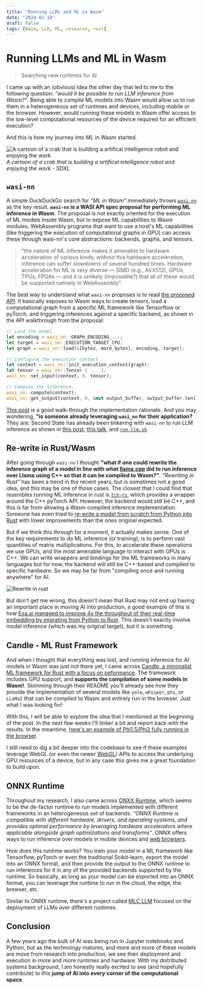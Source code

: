 ```yaml
---
title: "Running LLMs and ML in Wasm"
date: "2024-02-18"
draft: false
tags: [Wasm, LLM, ML, research, rust]
---
```


# Running LLMs and ML in Wasm
> Searching new runtimes for AI

I came up with an (obvious) idea the other day that led to me to the following question: _"would it be possible to run LLM inference from Wasm?"_. Being able to compile ML models into Wasm would allow us to run them in a heterogeneous set of runtimes and devices, including mobile or the browser. However, would running these models in Wasm offer access to the low-level computational resources of the device required for an efficient execution?

And this is how my journey into ML in Wasm started.

![A cartoon of a crab that is building a artifical intelligence robot and enjoying the work](../images/crab-ai.png)
_A cartoon of a crab that is building a artifical intelligence robot and enjoying the work - SDXL_


## `wasi-nn`
A simple DuckDuckGo search for _"ML in Wasm"_ immediately throws [`wasi-nn`](https://github.com/WebAssembly/wasi-nn?tab=readme-ov-file) as the key result. __`wasi-nn` is a WASI API spec proposal for performing ML inference in Wasm__. The proposal is not exactly oriented for the execution of ML models inside Wasm, but to expose ML capabilities to Wasm modules. WebAssembly programs that want to use a host's ML capabilities (like triggering the execution of computational graphs in GPU) can access these through wasi-nn's core abstractions: backends, graphs, and tensors.

>  "the nature of ML inference makes it amenable to hardware acceleration of various kinds; without this hardware acceleration, inference can suffer slowdowns of several hundred times. Hardware acceleration for ML is very diverse — SIMD (e.g., AVX512), GPUs, TPUs, FPGAs — and it is unlikely (impossible?) that all of these would be supported natively in WebAssembly".

The best way to understand what `wasi-nn` proposes is to read [the proposed API](https://github.com/WebAssembly/wasi-nn/blob/main/wit/wasi-nn.wit). It basically exposes to Wasm ways to create tensors, load a computational graph from a specific ML framework like Tensorflow or pyTorch, and triggering inferences against a specific backend, as shown in the API walkthrough from the proposal:
```rust
// Load the model.
let encoding = wasi_nn::GRAPH_ENCODING_...;
let target = wasi_nn::EXECUTION_TARGET_CPU;
let graph = wasi_nn::load(&[bytes, more_bytes], encoding, target);

// Configure the execution context.
let context = wasi_nn::init_execution_context(graph);
let tensor = wasi_nn::Tensor { ... };
wasi_nn::set_input(context, 0, tensor);

// Compute the inference.
wasi_nn::compute(context);
wasi_nn::get_output(context, 0, &mut output_buffer, output_buffer.len());
```
[This post](https://bytecodealliance.org/articles/implementing-wasi-nn-in-Wasmtime) is a good walk-through the implementation rationale. And you may wondering, __"is someone already leveraging `wasi_nn` for their application?__ They are.
Second State has already been tinkering with `wasi-nn` to run LLM inference as shown in [this post](https://www.secondstate.io/articles/Wasm-runtime-agi/), [this talk](https://www.youtube.com/watch?v=upNNI_b4tNY), and [`run-llm.sh`](https://www.secondstate.io/articles/run-llm-sh/)

## Re-write in Rust/Wasm
After going through `wasi-nn` I thought __"what if one could rewrite the inference graph of a model in line with what [llama.cpp](https://github.com/ggerganov/llama.cpp) did to run inference over Llama using C++ so that it can be compiled to Wasm?"__. _"Rewriting in Rust"_ has been a trend in the recent years, but is sometimes not a good idea, and this may be one of those cases. The closest that I could find that resembles running ML inference in rust is [`tch-rs`](https://github.com/LaurentMazare/tch-rs/tree/main), which provides a wrapper around the C++ pyTorch API. However, the backend would still be C++, and this is far from allowing a Wasm compiled inference implementation. Someone has even tried to [re-write a model from scratch from Python into Rust](https://ngoldbaum.github.io/posts/python-vs-rust-nn/) with lower improvements than the ones original expected.

But if we think this through for a moment, it actually makes sense. One of the key requirements to do ML inference (or training), is to perform vast quantities of matrix multiplications. For this, to accelerate these operations we use GPUs, and the most amenable language to interact with GPUs is C++. We can write wrappers and bindings for the ML frameworks in many languages but for now, the backend will still be C++-based and compiled to specific hardware. So we may be far from "compiling once and running anywhere" for AI.

![Rewrite in rust](../images/rewrite_rust.jpg)

But don't get me wrong, this doesn't mean that Rust may not end up having an important place in moving AI into production, a good example of this is how [Exa.ai managed to improve 4x the throughput of their real-time embedding by migrating from Python to Rust](https://twitter.com/ExaAILabs/status/1757157659651006845). This doesn't exactly involve model inference (which was my original target), but it is something.

## Candle - ML Rust Framework
And when I thought that everything was lost, and running inference for AI models in Wasm was just not there yet, I came across [Candle, a minimalist ML framework for Rust with a focus on peformance](https://github.com/huggingface/candle). The framework includes GPU support, and __supports the compilation of some models in Wasm!__. Skimming through their README you'll already see how they provide the implementation of several models like `yolo`, `whisper`, `phi`, or `LLaMa2` that can be compiled to Wasm and entirely run in the browser. Just what I was looking for!

With this, I will be able to explore the idea that I mentioned at the beginning of the post. In the next few weeks I'll tinker a bit and report back with the results. In the meantime, [here's an example of Phi1.5/Phi2 fully running in the browser](https://huggingface.co/spaces/radames/Candle-phi1-phi2-wasm-demo).

I still need to dig a bit deeper into the codebase to see if these examples leverage WebGL (or even the newer [WebGL](https://developer.mozilla.org/en-US/docs/Web/API/WebGPU_API#examples)) APIs to access the underlying GPU resources of a device, but in any case this gives me a great foundation to build upon.

## ONNX Runtime
Throughout my research, I also came across [ONXX Runtime](https://onnxruntime.ai/), which seems to be the de-factor runtime to run models implemented with different frameworks in an heterogeneous set of backends. _"ONNX Runtime is compatible with different hardware, drivers, and operating systems, and provides optimal performance by leveraging hardware accelerators where applicable alongside graph optimizations and transforms"_. ONNX offers ways to run inference over models in mobile devices and [web browsers](https://www.youtube.com/watch?v=vYzWrT3A7wQ).

How does this runtime works? You train your model in a ML framework like Tensorflow, pyTorch or even the traditional Scikit-learn, export the model into an ONNX format, and then provide the output to the ONNX runtime to run inferences for it in any of the provided backends supported by the runtime. So basically, as long as your model can be exported into an ONNX format, you can leverage the runtime to run in the cloud, the edge, the browser, etc.

Similar to ONNX runtime, there's a project called [MLC LLM](https://github.com/mlc-ai/mlc-llm) focused on the deployment of LLMs over different runtimes.

## Conclusion
A few years ago the bulk of AI was being run in Jupyter notebooks and Python, but as the technology matures, and more and more of these models are move from research into production, we see their deployment and execution in more and more runtimes and hardware. With my distributed systems background, I am honestly really excited to see (and hopefully contribute) to this __jump of AI into every corner of the computational space__.
